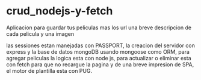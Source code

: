 # crud_nodejs-y-fetch
Aplicacion para guardar tus peliculas mas los url una breve descripcion de cada pelicula y una imagen 

las sessiones estan manejadas con PASSPORT, la creacion del servidor con express y la base de datos mongoDB usando mongoose como ORM, para agregar peliculas la logica esta con node js, para actualizar o eliminar esta con fetch para que no recargue la pagina y de una breve impresion de SPA, el motor de plantilla esta con PUG.
